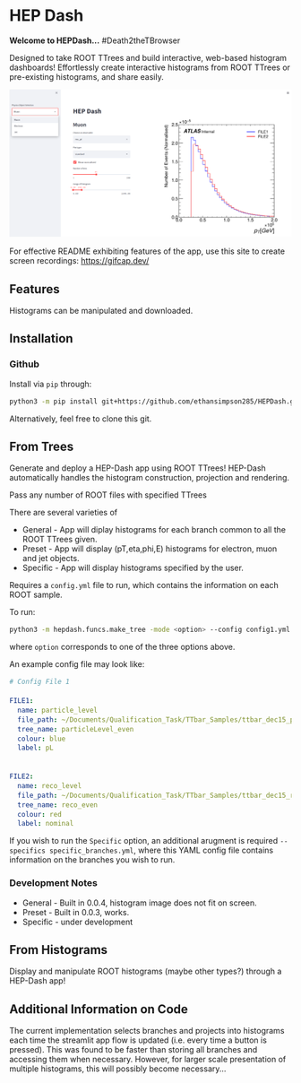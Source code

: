 # HEP Dash

**Welcome to HEPDash...**
#Death2theTBrowser

Designed to take ROOT TTrees and build interactive, web-based histogram dashboards!
Effortlessly create interactive histograms from ROOT TTrees or pre-existing histograms, and share easily.



![alt text](examples/example_fig.png "Title")

For effective README exhibiting features of the app, use this site to create screen recordings: https://gifcap.dev/

## Features

Histograms can be manipulated and downloaded.


## Installation


### Github
Install via `pip` through:
```bash
python3 -m pip install git+https://github.com/ethansimpson285/HEPDash.git
```

Alternatively, feel free to clone this git.



## From Trees

Generate and deploy a HEP-Dash app using ROOT TTrees! HEP-Dash automatically handles the histogram construction, projection and rendering.

Pass any number of ROOT files with specified TTrees

There are several varieties of 
* General - App will diplay histograms for each branch common to all the ROOT TTrees given.
* Preset - App will display (pT,eta,phi,E) histograms for electron, muon and jet objects.
* Specific - App will display histograms specified by the user.

Requires a `config.yml` file to run, which contains the information on each ROOT sample.

To run:

```bash
python3 -m hepdash.funcs.make_tree -mode <option> --config config1.yml 
```
where `option` corresponds to one of the three options above.

An example config file may look like:
```yaml
# Config File 1

FILE1:
  name: particle_level
  file_path: ~/Documents/Qualification_Task/TTbar_Samples/ttbar_dec15_particleLevel_even.root
  tree_name: particleLevel_even
  colour: blue
  label: pL


FILE2:
  name: reco_level
  file_path: ~/Documents/Qualification_Task/TTbar_Samples/ttbar_dec15_reco_even.root
  tree_name: reco_even
  colour: red
  label: nominal
```

If you wish to run the `Specific` option, an additional arugment is required `--specifics specific_branches.yml`, where this YAML config file contains information on the branches you wish to run.

### Development Notes
* General - Built in 0.0.4, histogram image does not fit on screen.
* Preset  - Built in 0.0.3, works.
* Specific - under development

## From Histograms

Display and manipulate ROOT histograms (maybe other types?) through a HEP-Dash app!


## Additional Information on Code
The current implementation selects branches and projects into histograms each time the streamlit app flow is updated (i.e. every time a button is pressed). This was found to be faster than storing all branches and accessing them when necessary. However, for larger scale presentation of multiple histograms, this will possibly become necessary...
